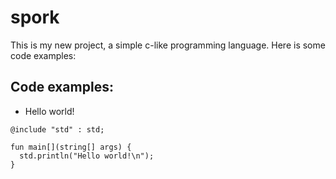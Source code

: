 # spork
This is my new project, a simple c-like programming language. Here is some code examples:
## Code examples:
- Hello world!
```
@include "std" : std;

fun main[](string[] args) {
  std.println("Hello world!\n");
}
```
